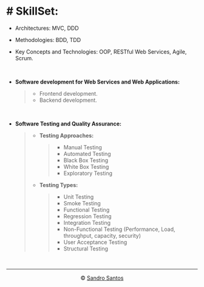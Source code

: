# # SkillSet:

- Architectures: MVC, DDD

- Methodologies: BDD, TDD

- Key Concepts and Technologies: OOP, RESTful Web Services, Agile, Scrum.

<br>

- **Software development for Web Services and Web Applications:**
  > - Frontend development.
  > - Backend development.

<br>

- **Software Testing and Quality Assurance:**

  > - **Testing Approaches:**
  >   > - Manual Testing
  >   > - Automated Testing
  >   > - Black Box Testing
  >   > - White Box Testing
  >   > - Exploratory Testing
  > - **Testing Types:**
  >   > - Unit Testing
  >   > - Smoke Testing
  >   > - Functional Testing
  >   > - Regression Testing
  >   > - Integration Testing
  >   > - Non-Functional Testing (Performance, Load, throughput, capacity, security)
  >   > - User Acceptance Testing
  >   > - Structural Testing

<br>
<hr>

<p align="center">&copy;&nbsp;<a href="https://github.com/sandroffdsantos">Sandro Santos</a></p>
